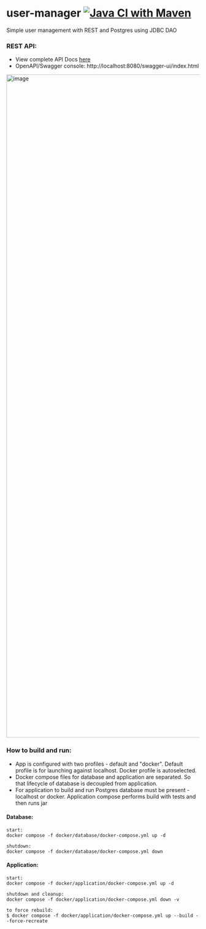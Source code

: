 # user-manager [![Java CI with Maven](https://github.com/MichalTravnicek/user-manager/actions/workflows/maven.yml/badge.svg)](https://github.com/MichalTravnicek/user-manager/actions/workflows/maven.yml)
Simple user management with REST and Postgres using JDBC DAO


### REST API:
- View complete API Docs [here](docs/RestAPI.md)
- OpenAPI/Swagger console: 
http://localhost:8080/swagger-ui/index.html

<img width="3072" height="1728" alt="image" src="https://github.com/user-attachments/assets/81572ada-ffcf-44ef-a2d4-a6b491ec0833" />


### How to build and run:
- App is configured with two profiles - default and "docker".
Default profile is for launching against localhost. Docker profile is autoselected.
- Docker compose files for database and application are separated.
So that lifecycle of database is decoupled from application.
- For application to build and run Postgres database must be present - localhost or docker.
Application compose performs build with tests and then runs jar 

#### Database:

    start:
    docker compose -f docker/database/docker-compose.yml up -d

    shutdown:
    docker compose -f docker/database/docker-compose.yml down

#### Application:

    start:
    docker compose -f docker/application/docker-compose.yml up -d

    shutdown and cleanup:
    docker compose -f docker/application/docker-compose.yml down -v

    to force rebuild:
    $ docker compose -f docker/application/docker-compose.yml up --build --force-recreate

